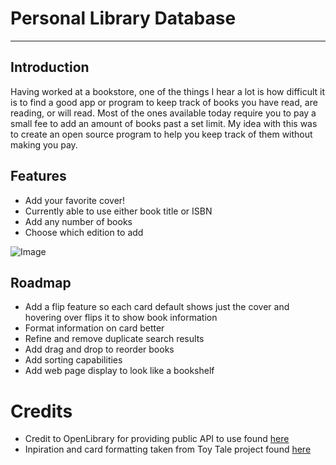 # Personal Library Database
---

## Introduction

Having worked at a bookstore, one of the things I hear a lot is how difficult it is to find a good app or program to keep track of books you have read, are reading, or will read.
Most of the ones available today require you to pay a small fee to add an amount of books past a set limit. My idea with this was to create an open source program to help you keep
track of them without making you pay. 

## Features

* Add your favorite cover!
* Currently able to use either book title or ISBN
* Add any number of books
* Choose which edition to add

![Image](https://i.imgur.com/zEKhcQN.png)

## Roadmap

* Add a flip feature so each card default shows just the cover and hovering over flips it to show book information
* Format information on card better
* Refine and remove duplicate search results
* Add drag and drop to reorder books
* Add sorting capabilities
* Add web page display to look like a bookshelf

# Credits

* Credit to OpenLibrary for providing public API to use found [here](https://openlibrary.org/developers)
* Inpiration and card formatting taken from Toy Tale project found [here](https://github.com/Zemorath/phase-1-practice-toy-tale)
